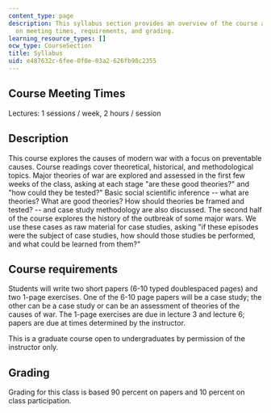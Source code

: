 ```yaml
---
content_type: page
description: This syllabus section provides an overview of the course and information
  on meeting times, requirements, and grading.
learning_resource_types: []
ocw_type: CourseSection
title: Syllabus
uid: e487632c-6fee-0f0e-03a2-626fb98c2355
---
```


Course Meeting Times
--------------------

Lectures: 1 sessions / week, 2 hours / session

Description
-----------

This course explores the causes of modern war with a focus on preventable causes. Course readings cover theoretical, historical, and methodological topics. Major theories of war are explored and assessed in the first few weeks of the class, asking at each stage "are these good theories?" and "how could they be tested?" Basic social scientific inference -- what are theories? What are good theories? How should theories be framed and tested? -- and case study methodology are also discussed. The second half of the course explores the history of the outbreak of some major wars. We use these cases as raw material for case studies, asking "if these episodes were the subject of case studies, how should those studies be performed, and what could be learned from them?"

Course requirements
-------------------

Students will write two short papers (6-10 typed doublespaced pages) and two 1-page exercises. One of the 6-10 page papers will be a case study; the other can be a case study or can be an assessment of theories of the causes of war. The 1-page exercises are due in lecture 3 and lecture 6; papers are due at times determined by the instructor.

This is a graduate course open to undergraduates by permission of the instructor only.

Grading
-------

Grading for this class is based 90 percent on papers and 10 percent on class participation.
